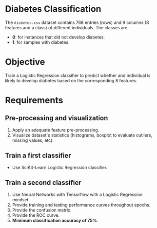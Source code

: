 # Diabetes Classification
The ```diabetes.csv``` dataset contains 768 entries (rows) and 9 columns (8 features and a class) of different individuals. The classes are:
- **0**: for instances that did not develop diabetes.
- **1**: for samples with diabetes.

# Objective
Train a Logistic Regression classifier to predict whether and individual is likely to develop diabetes based on the corresponding 8 features.

# Requirements

## Pre-processing and visualization
1. Apply an adequate feature pre-processing.
1. Visualize dataset's statistics (histograms, boxplot to evaluate outliers, missing values, etc).

## Train a first classifier
- Use SciKit-Learn Logistic Regression classifier.

## Train a second classifier
1. Use Neural Networks with Tensorflow with a Logistic Regression mindset.
1. Provide training and testing performance curves throughout epochs.
1. Provide the confusion matrix.
1. Provide the ROC curve.
1. **Minimum classification accuracy of 75%**.